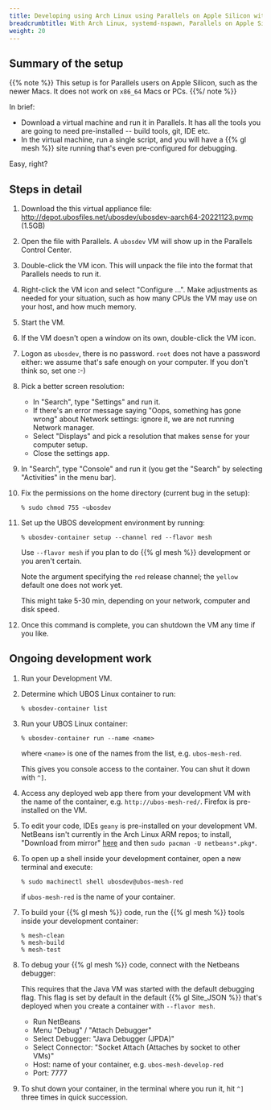 ```yaml
---
title: Developing using Arch Linux using Parallels on Apple Silicon with a systemd-nspawn container
breadcrumbtitle: With Arch Linux, systemd-nspawn, Parallels on Apple Silicon
weight: 20
---
```


## Summary of the setup

{{% note %}}
This setup is for Parallels users on Apple Silicon, such as the newer Macs. It
does not work on `x86_64` Macs or PCs.
{{%/ note %}}

In brief:

* Download a virtual machine and run it in Parallels. It has all the tools you
  are going to need pre-installed -- build tools, git, IDE etc.
* In the virtual machine, run a single script, and you will have a {{% gl mesh %}}
  site running that's even pre-configured for debugging.

Easy, right?


## Steps in detail

1. Download the this virtual appliance file:
   http://depot.ubosfiles.net/ubosdev/ubosdev-aarch64-20221123.pvmp (1.5GB)

1. Open the file with Parallels. A `ubosdev` VM will show up in the Parallels Control
   Center.

1. Double-click the VM icon. This will unpack the file into the format that Parallels
   needs to run it.

1. Right-click the VM icon and select "Configure ...". Make adjustments as needed for
   your situation, such as how many CPUs the VM may use on your host, and how much
   memory.

1. Start the VM.

1. If the VM doesn't open a window on its own, double-click the VM icon.

1. Logon as `ubosdev`, there is no password. `root` does not have a password either: we
   assume that's safe enough on your computer. If you don't think so, set one :-)

1. Pick a better screen resolution:

   * In "Search", type "Settings" and run it.
   * If there's an error message saying "Oops, something has gone wrong" about Network
     settings: ignore it, we are not running Network manager.
   * Select "Displays" and pick a resolution that makes sense for your computer setup.
   * Close the settings app.

1. In "Search", type "Console" and run it (you get the "Search" by selecting
   "Activities" in the menu bar).

1. Fix the permissions on the home directory (current bug in the setup):

   ```
   % sudo chmod 755 ~ubosdev
   ```

1. Set up the UBOS development environment by running:

   ```
   % ubosdev-container setup --channel red --flavor mesh
   ```

   Use `--flavor mesh` if you plan to do {{% gl mesh %}} development or you aren't certain.

   Note the argument specifying the `red` release channel; the `yellow` default one
   does not work yet.

   This might take 5-30 min, depending on your network, computer and disk speed.

1. Once this command is complete, you can shutdown the VM any time if you like.

## Ongoing development work

1. Run your Development VM.

1. Determine which UBOS Linux container to run:

   ```
   % ubosdev-container list
   ```

1. Run your UBOS Linux container:

   ```
   % ubosdev-container run --name <name>
   ```

   where `<name>` is one of the names from the list, e.g. `ubos-mesh-red`.

   This gives you console access to the container. You can shut it down with `^]`.

1. Access any deployed web app there from your development VM with the name
   of the container, e.g. `http://ubos-mesh-red/`. Firefox is pre-installed on
   the VM.

1. To edit your code, IDEs `geany` is pre-installed on your development VM. NetBeans
   isn't currently in the Arch Linux ARM repos; to install, "Download from mirror"
   [here](https://archlinux.org/packages/community/any/netbeans/) and then
   ``sudo pacman -U netbeans*.pkg*``.

1. To open up a shell inside your development container, open a new terminal and
   execute:

   ```
   % sudo machinectl shell ubosdev@ubos-mesh-red
   ```

   if `ubos-mesh-red` is the name of your container.

1. To build your {{% gl mesh %}} code, run the {{% gl mesh %}} tools inside your development container:

   ```
   % mesh-clean
   % mesh-build
   % mesh-test
   ```

1. To debug your {{% gl mesh %}} code, connect with the Netbeans debugger:

   This requires that the Java VM was started with the default debugging flag. This flag
   is set by default in the default {{% gl Site_JSON %}} that's deployed when you
   create a container with ``--flavor mesh``.

   * Run NetBeans
   * Menu "Debug" / "Attach Debugger"
   * Select Debugger: "Java Debugger (JPDA)"
   * Select Connector: "Socket Attach (Attaches by socket to other VMs)"
   * Host: name of your container, e.g. `ubos-mesh-develop-red`
   * Port: 7777

1. To shut down your container, in the terminal where you run it, hit `^]` three
   times in quick succession.

